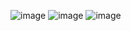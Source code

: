 

![image](https://user-images.githubusercontent.com/89991677/233611013-a3119c69-ce40-4ef5-b58e-f9e99e811844.png)
![image](https://user-images.githubusercontent.com/89991677/233611071-aecd0742-8812-463a-8f9e-b71ae1941642.png)
![image](https://user-images.githubusercontent.com/89991677/233611126-c53b9d4c-29be-472d-a34d-d6e686fce483.png)

